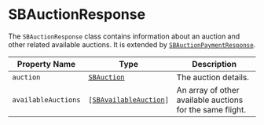 # SBAuctionResponse

The `SBAuctionResponse` class contains information about an auction and other related available auctions.
It is extended by [`SBAuctionPaymentResponse`](object-model/sbauctionpaymentresponse).

| Property Name       | Type                                                                 | Description                                               |
|---------------------|----------------------------------------------------------------------|-----------------------------------------------------------|
| `auction`           | <code>[SBAuction](object-model/sbauction)</code>                     | The auction details.                                      |
| `availableAuctions` | <code>[[SBAvailableAuction](object-model/sbavailableauction)]</code> | An array of other available auctions for the same flight. |
